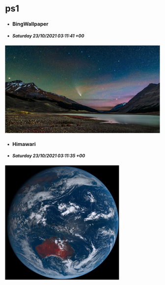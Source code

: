 # ps1

- ### BingWallpaper
- ##### Saturday 23/10/2021 03:11:41 +00
<img src="BingWallpaper/latest.jpg" width="700" height="auto" title="👉  BingWallpaper  👈">


- ### Himawari 
- ##### Saturday 23/10/2021 03:11:35 +00
<img src="Himawari/latest.jpg" width="auto" height="371" title="👉  Himawari  👈">






